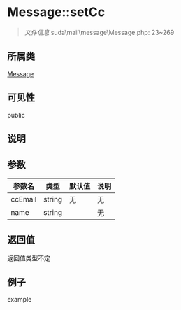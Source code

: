 # Message::setCc

> *文件信息* suda\mail\message\Message.php: 23~269
## 所属类 

[Message](../Message.md)

## 可见性

  public  
## 说明



## 参数

| 参数名 | 类型 | 默认值 | 说明 |
|--------|-----|-------|-------|
| ccEmail |  string | 无 | 无 |
| name |  string |  | 无 |

## 返回值
返回值类型不定

## 例子

example